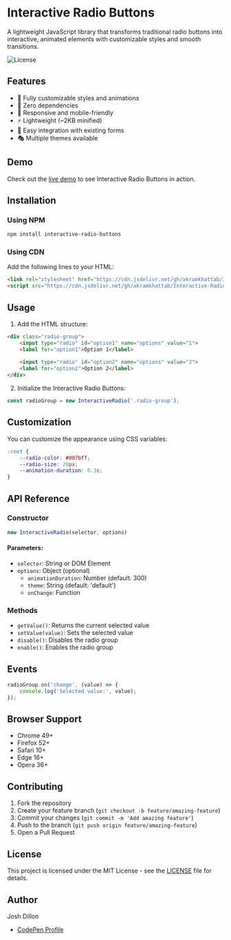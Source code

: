 # Interactive Radio Buttons

A lightweight JavaScript library that transforms traditional radio buttons into interactive, animated elements with customizable styles and smooth transitions.

![License](https://img.shields.io/badge/license-MIT-blue.svg)

## Features

- 🎨 Fully customizable styles and animations
- 🚀 Zero dependencies
- 📱 Responsive and mobile-friendly
- ⚡️ Lightweight (~2KB minified)
- 🔌 Easy integration with existing forms
- 🎭 Multiple themes available

## Demo

Check out the [live demo](https://akramkhattab.github.io/Interactive-Radio-Buttons/) to see Interactive Radio Buttons in action.

## Installation

### Using NPM

```bash
npm install interactive-radio-buttons
```

### Using CDN

Add the following lines to your HTML:

```html
<link rel="stylesheet" href="https://cdn.jsdelivr.net/gh/akramkhattab/Interactive-Radio-Buttons/dist/style.css">
<script src="https://cdn.jsdelivr.net/gh/akramkhattab/Interactive-Radio-Buttons/dist/interactive-radio.min.js"></script>
```

## Usage

1. Add the HTML structure:

```html
<div class="radio-group">
    <input type="radio" id="option1" name="options" value="1">
    <label for="option1">Option 1</label>
    
    <input type="radio" id="option2" name="options" value="2">
    <label for="option2">Option 2</label>
</div>
```

2. Initialize the Interactive Radio Buttons:

```javascript
const radioGroup = new InteractiveRadio('.radio-group');
```

## Customization

You can customize the appearance using CSS variables:

```css
:root {
    --radio-color: #007bff;
    --radio-size: 20px;
    --animation-duration: 0.3s;
}
```

## API Reference

### Constructor

```javascript
new InteractiveRadio(selector, options)
```

#### Parameters:

- `selector`: String or DOM Element
- `options`: Object (optional)
  - `animationDuration`: Number (default: 300)
  - `theme`: String (default: 'default')
  - `onChange`: Function

### Methods

- `getValue()`: Returns the current selected value
- `setValue(value)`: Sets the selected value
- `disable()`: Disables the radio group
- `enable()`: Enables the radio group

## Events

```javascript
radioGroup.on('change', (value) => {
    console.log('Selected value:', value);
});
```

## Browser Support

- Chrome 49+
- Firefox 52+
- Safari 10+
- Edge 16+
- Opera 36+

## Contributing

1. Fork the repository
2. Create your feature branch (`git checkout -b feature/amazing-feature`)
3. Commit your changes (`git commit -m 'Add amazing feature'`)
4. Push to the branch (`git push origin feature/amazing-feature`)
5. Open a Pull Request

## License

This project is licensed under the MIT License - see the [LICENSE](LICENSE) file for details.

## Author

Josh Dillon
 - [CodePen Profile](https://codepen.io/jdillon/pens/public)
